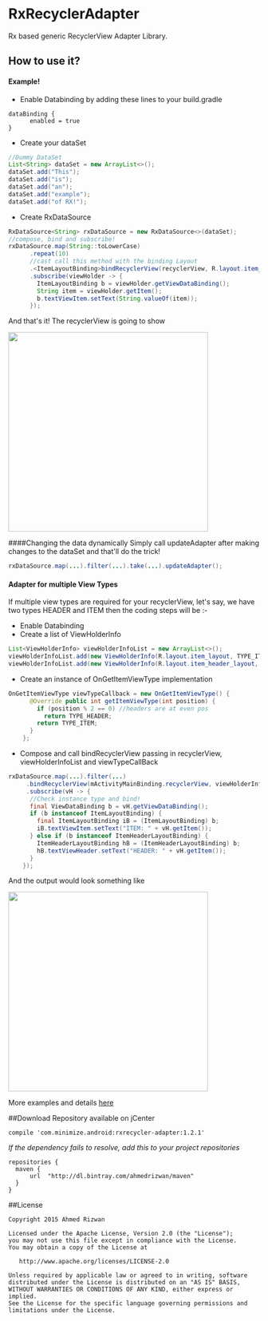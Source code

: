 # RxRecyclerAdapter
Rx based generic RecyclerView Adapter Library. 

## How to use it? 
#### Example!
- Enable Databinding by adding these lines to your build.gradle
```Gradle
dataBinding {
      enabled = true
}
```
- Create your dataSet
```java
//Dummy DataSet
List<String> dataSet = new ArrayList<>();
dataSet.add("This");
dataSet.add("is");
dataSet.add("an");
dataSet.add("example");
dataSet.add("of RX!");
```
- Create RxDataSource 
```java
RxDataSource<String> rxDataSource = new RxDataSource<>(dataSet);
//compose, bind and subscribe!
rxDataSource.map(String::toLowerCase)
      .repeat(10)
      //cast call this method with the binding Layout
      .<ItemLayoutBinding>bindRecyclerView(recyclerView, R.layout.item_layout) 
      .subscribe(viewHolder -> {
        ItemLayoutBinding b = viewHolder.getViewDataBinding();
        String item = viewHolder.getItem();
        b.textViewItem.setText(String.valueOf(item));
      });
```
And that's it! The recyclerView is going to show

<img src="https://raw.githubusercontent.com/ahmedrizwan/RxRecyclerAdapter/master/sample/src/main/res/drawable/rx_adapter.png" width=400px  />

####Changing the data dynamically
Simply call updateAdapter after making changes to the dataSet and that'll do the trick!

```java
rxDataSource.map(...).filter(...).take(...).updateAdapter();
```

#### Adapter for multiple View Types
If multiple view types are required for your recyclerView, let's say, we have two types HEADER and ITEM then the coding steps will be :-
- Enable Databinding
- Create a list of ViewHolderInfo
```java 
List<ViewHolderInfo> viewHolderInfoList = new ArrayList<>();
viewHolderInfoList.add(new ViewHolderInfo(R.layout.item_layout, TYPE_ITEM)); //TYPE_ITEM = 1
viewHolderInfoList.add(new ViewHolderInfo(R.layout.item_header_layout, TYPE_HEADER)); //TYPE_HEADER = 0
```
- Create an instance of OnGetItemViewType implementation
```java
OnGetItemViewType viewTypeCallback = new OnGetItemViewType() {
      @Override public int getItemViewType(int position) {
        if (position % 2 == 0) //headers are at even pos
          return TYPE_HEADER;
        return TYPE_ITEM;
      }
    };
```
- Compose and call bindRecyclerView passing in recyclerView, viewHolderInfoList and viewTypeCallBack
```java
rxDataSource.map(...).filter(...)
     .bindRecyclerView(mActivityMainBinding.recyclerView, viewHolderInfoList,viewTypeCallback)
     .subscribe(vH -> {
      //Check instance type and bind!
      final ViewDataBinding b = vH.getViewDataBinding();
      if (b instanceof ItemLayoutBinding) {
        final ItemLayoutBinding iB = (ItemLayoutBinding) b;
        iB.textViewItem.setText("ITEM: " + vH.getItem());
      } else if (b instanceof ItemHeaderLayoutBinding) {
        ItemHeaderLayoutBinding hB = (ItemHeaderLayoutBinding) b;
        hB.textViewHeader.setText("HEADER: " + vH.getItem());
      }
    });
```
And the output would look something like

<img src="https://raw.githubusercontent.com/ahmedrizwan/RxRecyclerAdapter/master/sample/src/main/res/drawable/rx_adapter_types.png" width=400px  />

More examples and details [here](https://medium.com/@ahmedrizwan/simplifying-recyclerview-adapters-with-rx-databinding-f02ebed0b386#.6vy6aq3k8) 

##Download 
Repository available on jCenter

```Gradle
compile 'com.minimize.android:rxrecycler-adapter:1.2.1'
```
*If the dependency fails to resolve, add this to your project repositories*
```Gradle
repositories {
  maven {
      url  "http://dl.bintray.com/ahmedrizwan/maven" 
  }
}
```

##License 
```
Copyright 2015 Ahmed Rizwan

Licensed under the Apache License, Version 2.0 (the "License");
you may not use this file except in compliance with the License.
You may obtain a copy of the License at

   http://www.apache.org/licenses/LICENSE-2.0

Unless required by applicable law or agreed to in writing, software
distributed under the License is distributed on an "AS IS" BASIS,
WITHOUT WARRANTIES OR CONDITIONS OF ANY KIND, either express or implied.
See the License for the specific language governing permissions and
limitations under the License.
```
